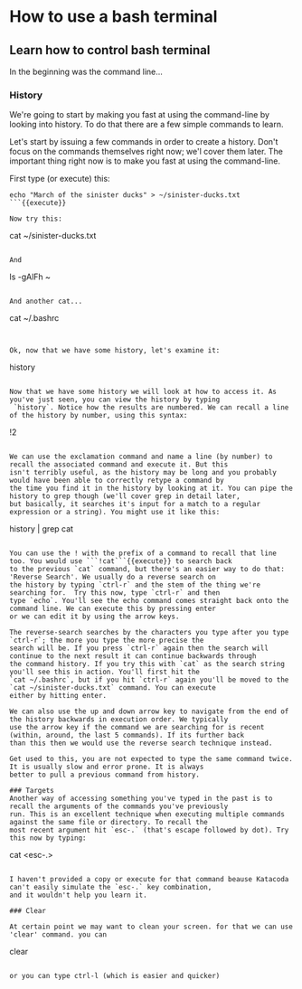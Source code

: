 # How to use a bash terminal

## Learn how to control bash terminal

In the beginning was the command line...

### History
We're going to start by making you fast at using the command-line by looking into history. To do that there are a few simple commands to learn.

Let's start by issuing a few commands in order to create a history. Don't focus on the commands themselves right now; we'l cover them later. The important thing right now is to make you fast at using the command-line.

First type (or execute) this:

```
echo "March of the sinister ducks" > ~/sinister-ducks.txt
```{{execute}}

Now try this:

```
cat ~/sinister-ducks.txt
```{{execute}}

And

```
ls -gAlFh ~
```{{execute}}

And another cat...

```
cat ~/.bashrc
```{{execute}}


Ok, now that we have some history, let's examine it:

```
history
```{{execute}}

Now that we have some history we will look at how to access it. As you've just seen, you can view the history by typing
 `history`. Notice how the results are numbered. We can recall a line of the history by number, using this syntax:

```
!2
```{{execute}}

We can use the exclamation command and name a line (by number) to recall the associated command and execute it. But this 
isn't terribly useful, as the history may be long and you probably would have been able to correctly retype a command by
the time you find it in the history by looking at it. You can pipe the history to grep though (we'll cover grep in detail later,
but basically, it searches it's input for a match to a regular expression or a string). You might use it like this:

```
history | grep cat
```{{execute}}

You can use the ! with the prefix of a command to recall that line too. You would use ```!cat```{{execute}} to search back
to the previous `cat` command, but there's an easier way to do that: 'Reverse Search'. We usually do a reverse search on 
the history by typing `ctrl-r` and the stem of the thing we're searching for.  Try this now, type `ctrl-r` and then 
type `echo`. You'll see the echo command comes straight back onto the command line. We can execute this by pressing enter 
or we can edit it by using the arrow keys.

The reverse-search searches by the characters you type after you type `ctrl-r`; the more you type the more precise the 
search will be. If you press `ctrl-r` again then the search will continue to the next result it can continue backwards through 
the command history. If you try this with `cat` as the search string you'll see this in action. You'll first hit the 
`cat ~/.bashrc`, but if you hit `ctrl-r` again you'll be moved to the `cat ~/sinister-ducks.txt` command. You can execute 
either by hitting enter.

We can also use the up and down arrow key to navigate from the end of the history backwards in execution order. We typically 
use the arrow key if the command we are searching for is recent (within, around, the last 5 commands). If its further back 
than this then we would use the reverse search technique instead.

Get used to this, you are not expected to type the same command twice. It is usually slow and error prone. It is always 
better to pull a previous command from history.

### Targets
Another way of accessing something you've typed in the past is to recall the arguments of the commands you've previously 
run. This is an excellent technique when executing multiple commands against the same file or directory. To recall the 
most recent argument hit `esc-.` (that's escape followed by dot). Try this now by typing:

```
cat <esc-.>
```

I haven't provided a copy or execute for that command beause Katacoda can't easily simulate the `esc-.` key combination, 
and it wouldn't help you learn it.

### Clear

At certain point we may want to clean your screen. for that we can use 'clear' command. you can 

```
clear
```{{execute}}

or you can type ctrl-l (which is easier and quicker)